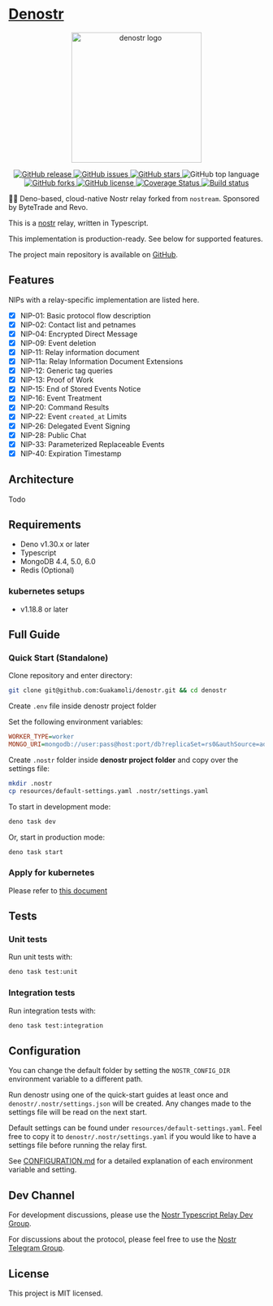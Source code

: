 # [Denostr](https://github.com/Guakamoli/denostr)

<p align="center">
  <img alt="denostr logo" height="256px" width="256px" src="https://user-images.githubusercontent.com/8678079/233816217-27504e7e-b429-4388-ac69-592122fa922b.png" />
</p>

<p align="center">
  <a href="https://github.com/Guakamoli/denostr/releases">
    <img alt="GitHub release" src="https://img.shields.io/github/v/release/Guakamoli/denostr">
  </a>
  <a href="https://github.com/Guakamoli/denostr/issues">
    <img alt="GitHub issues" src="https://img.shields.io/github/issues/Guakamoli/denostr?style=plastic" />
  </a>
  <a href="https://github.com/Guakamoli/denostr/stargazers">
    <img alt="GitHub stars" src="https://img.shields.io/github/stars/Guakamoli/denostr" />
  </a>
  <img alt="GitHub top language" src="https://img.shields.io/github/languages/top/Guakamoli/denostr">
  <a href="https://github.com/Guakamoli/denostr/network">
    <img alt="GitHub forks" src="https://img.shields.io/github/forks/Guakamoli/denostr" />
  </a>
  <a href="https://github.com/Guakamoli/denostr/blob/main/LICENSE">
    <img alt="GitHub license" src="https://img.shields.io/github/license/Guakamoli/denostr" />
  </a>
  <a href='https://coveralls.io/github/Guakamoli/denostr?branch=main'>
    <img  alt='Coverage Status' src='https://coveralls.io/repos/github/Guakamoli/denostr/badge.svg?branch=main' />
  </a>
  <a href='https://github.com/Guakamoli/denostr/actions'>
    <img alt='Build status' src='https://github.com/Guakamoli/denostr/actions/workflows/checks.yml/badge.svg?branch=main&event=push' />
  </a>
</p>

💪🏻 Deno-based, cloud-native Nostr relay forked from `nostream`. Sponsored by ByteTrade and Revo.

This is a [nostr](https://github.com/fiatjaf/nostr) relay, written in Typescript.

This implementation is production-ready. See below for supported features.

The project main repository is available on [GitHub](https://github.com/Guakamoli/denostr).

## Features

NIPs with a relay-specific implementation are listed here.

- [x] NIP-01: Basic protocol flow description
- [x] NIP-02: Contact list and petnames
- [x] NIP-04: Encrypted Direct Message
- [x] NIP-09: Event deletion
- [x] NIP-11: Relay information document
- [x] NIP-11a: Relay Information Document Extensions
- [x] NIP-12: Generic tag queries
- [x] NIP-13: Proof of Work
- [x] NIP-15: End of Stored Events Notice
- [x] NIP-16: Event Treatment
- [x] NIP-20: Command Results
- [x] NIP-22: Event `created_at` Limits
- [x] NIP-26: Delegated Event Signing
- [x] NIP-28: Public Chat
- [x] NIP-33: Parameterized Replaceable Events
- [x] NIP-40: Expiration Timestamp

## Architecture

Todo

## Requirements

- Deno v1.30.x or later
- Typescript
- MongoDB 4.4, 5.0, 6.0
- Redis (Optional)

### kubernetes setups

- v1.18.8 or later

## Full Guide

### Quick Start (Standalone)

Clone repository and enter directory:

```sh
git clone git@github.com:Guakamoli/denostr.git && cd denostr
```

Create `.env` file inside denostr project folder

Set the following environment variables:

```ini
WORKER_TYPE=worker
MONGO_URI=mongodb://user:pass@host:port/db?replicaSet=rs0&authSource=admin
```

Create `.nostr` folder inside **denostr project folder** and copy over the settings file:

```sh
mkdir .nostr
cp resources/default-settings.yaml .nostr/settings.yaml
```

To start in development mode:

```sh
deno task dev
```

Or, start in production mode:

```sh
deno task start
```

### Apply for kubernetes

Please refer to [this document](./docs/apply-for-k8s.md)

## Tests

### Unit tests

Run unit tests with:

```sh
deno task test:unit
```

### Integration tests

Run integration tests with:

```sh
deno task test:integration
```

## Configuration

You can change the default folder by setting the `NOSTR_CONFIG_DIR` environment variable to a different path.

Run denostr using one of the quick-start guides at least once and `denostr/.nostr/settings.json` will be created. Any changes made to the settings file will be read on the next start.

Default settings can be found under `resources/default-settings.yaml`. Feel free to copy it to `denostr/.nostr/settings.yaml` if you would like to have a settings file before running the relay first.

See [CONFIGURATION.md](CONFIGURATION.md) for a detailed explanation of each environment variable and setting.

## Dev Channel

For development discussions, please use the [Nostr Typescript Relay Dev Group](https://t.me/denostr_dev).

For discussions about the protocol, please feel free to use the [Nostr Telegram Group](https://t.me/nostr_protocol).

## License

This project is MIT licensed.
